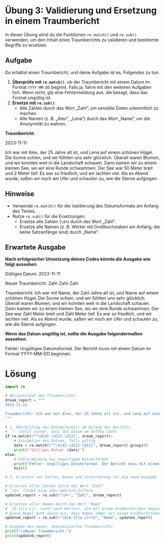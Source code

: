 # Übung 3: Validierung und Ersetzung in einem Traumbericht

In dieser Übung wirst du die Funktionen `re.match()` und `re.sub()` verwenden, um den Inhalt eines Traumberichts zu validieren und bestimmte Begriffe zu ersetzen.

## Aufgabe

Du erhältst einen Traumbericht, und deine Aufgabe ist es, Folgendes zu tun:

1. **Überprüfe mit `re.match()`**, ob der Traumbericht mit einem Datum im Format `YYYY-MM-DD` beginnt. Falls ja, fahre mit den weiteren Aufgaben fort. Wenn nicht, gib eine Fehlermeldung aus, die besagt, dass das Format ungültig ist.
2. **Ersetze mit `re.sub()`**:
   - Alle Zahlen durch das Wort „Zahl“, um sensible Daten unkenntlich zu machen.
   - Alle Namen (z. B. „Alex“, „Lena“) durch das Wort „Name“, um die Anonymität zu wahren.

**Traumbericht:**

2023-11-11

Ich war mit Alex, der 25 Jahre alt ist, und Lena auf einem schönen Hügel. Die Sonne schien, und wir fühlten uns sehr glücklich. Überall waren Blumen, und wir konnten weit in die Landschaft schauen. Dann kamen wir zu einem kleinen See, wo wir eine Runde schwammen. Der See war 50 Meter breit und 2 Meter tief. Es war so friedlich, und wir lachten viel. Als es Abend wurde, saßen wir noch am Ufer und schauten zu, wie die Sterne aufgingen.


## Hinweise

- Verwende `re.match()` für die Validierung des Datumsformats am Anfang des Textes.
- Nutze `re.sub()` für die Ersetzungen:
  - Ersetze alle Zahlen (`\d+`) durch das Wort „Zahl“.
  - Ersetze alle Namen (z. B. Wörter mit Großbuchstaben am Anfang, die keine Satzanfänge sind) durch „Name“.

## Erwartete Ausgabe

**Nach erfolgreicher Umsetzung deines Codes könnte die Ausgabe wie folgt aussehen**:

Gültiges Datum: 2023-11-11

Neuer Traumbericht: Zahl-Zahl-Zahl

Traumbericht: Ich war mit Name, der Zahl Jahre alt ist, und Name auf einem schönen Hügel. Die Sonne schien, und wir fühlten uns sehr glücklich. Überall waren Blumen, und wir konnten weit in die Landschaft schauen. Dann kamen wir zu einem kleinen See, wo wir eine Runde schwammen. Der See war Zahl Meter breit und Zahl Meter tief. Es war so friedlich, und wir lachten viel. Als es Abend wurde, saßen wir noch am Ufer und schauten zu, wie die Sterne aufgingen.

**Wenn das Datum ungültig ist, sollte die Ausgabe folgendermaßen aussehen**:

Fehler: Ungültiges Datumsformat. Der Bericht muss mit einem Datum im Format YYYY-MM-DD beginnen.

# Lösung

```python
import re

# Beispieltext des Traumberichts
dream_report = """
2023-11-11

Traumbericht: Ich war mit Alex, der 25 Jahre alt ist, und Lena auf einem schönen Hügel. Die Sonne schien, und wir fühlten uns sehr glücklich. Überall waren Blumen, und wir konnten weit in die Landschaft schauen. Dann kamen wir zu einem kleinen See, wo wir eine Runde schwammen. Der See war 50 Meter breit und 2 Meter tief. Es war so friedlich, und wir lachten viel. Als es Abend wurde, saßen wir noch am Ufer und schauten zu, wie die Sterne aufgingen.
"""

# 1. Überprüfung des Datumsformats am Anfang des Berichts
# `^` stellt sicher, dass das Datum am Anfang steht
if re.match(r"^\d{4}-\d{2}-\d{2}", dream_report):
    # Extraktion des Datums, falls gültig
    date = re.match(r"^\d{4}-\d{2}-\d{2}", dream_report).group(0)
    print(f"Gültiges Datum: {date}")
else:
    # Fehlermeldung bei ungültigem Datumsformat
    print("Fehler: Ungültiges Datumsformat. Der Bericht muss mit einem Datum im Format YYYY-MM-DD beginnen.")
    exit()

# 2. Ersetzen von Zahlen, Namen und Vorbereitung für die neue Ausgabe

# Ersetzen aller Zahlen durch das Wort "Zahl"
# `\d+` findet eine oder mehrere Ziffern
updated_report = re.sub(r"\d+", "Zahl", dream_report)

# Ersetzen aller Namen durch das Wort "Name"
# `[A-Z][a-z]+` sucht nach Wörtern, die mit einem Großbuchstaben beginnen, gefolgt von Kleinbuchstaben
# Diese Regel geht davon aus, dass Namen immer mit einem Großbuchstaben anfangen und keine Satzanfänge sind
updated_report = re.sub(r"\b[A-Z][a-z]+\b", "Name", updated_report)

# Ausgabe des neuen, anonymisierten Traumberichts
print("\nNeuer Traumbericht:")
print(updated_report)
```
